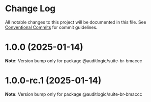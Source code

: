 # Change Log

All notable changes to this project will be documented in this file.
See [Conventional Commits](https://conventionalcommits.org) for commit guidelines.

# 1.0.0 (2025-01-14)

**Note:** Version bump only for package @auditlogic/suite-br-bmaccc





# 1.0.0-rc.1 (2025-01-14)

**Note:** Version bump only for package @auditlogic/suite-br-bmaccc
